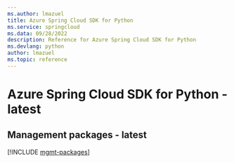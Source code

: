 ```yaml
---
ms.author: lmazuel
title: Azure Spring Cloud SDK for Python
ms.service: springcloud
ms.data: 09/28/2022
description: Reference for Azure Spring Cloud SDK for Python
ms.devlang: python
author: lmazuel
ms.topic: reference
---
```

# Azure Spring Cloud SDK for Python - latest

## Management packages - latest
[!INCLUDE [mgmt-packages](spring-cloud-mgmt-index.md)]